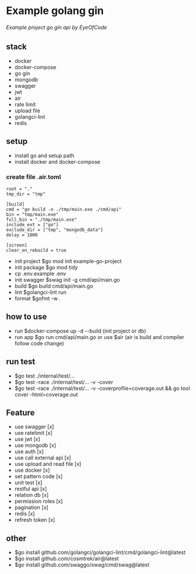# Example golang gin

###### Example project go gin api by EyeOfCode

## stack

- docker
- docker-compose
- go gin
- mongodb
- swagger
- jwt
- air
- rate limit
- upload file
- golangci-lint
- redis

## setup

- install go and setup path
- install docker and docker-compose

### create file .air.toml

```
root = "."
tmp_dir = "tmp"

[build]
cmd = "go build -o ./tmp/main.exe ./cmd/api"
bin = "tmp/main.exe"
full_bin = "./tmp/main.exe"
include_ext = ["go"]
exclude_dir = ["tmp", "mongodb_data"]
delay = 1000

[screen]
clear_on_rebuild = true
```

- init project $go mod init example-go-project
- init package $go mod tidy
- cp .env.example .env
- init swagger $swag init -g cmd/api/main.go
- build $go build cmd/api/main.go
- lint $golangci-lint run
- format $gofmt -w .

## how to use

- run $docker-compose up -d --build (init project or db)
- run app $go run cmd/api/main.go or use $air (air is build and compiler follow code change)

## run test

- $go test ./internal/test/...
- $go test -race ./internal/test/... -v -cover
- $go test -race ./internal/test/... -v -coverprofile=coverage.out && go tool cover -html=coverage.out

## Feature

- use swagger [x]
- use ratelimit [x]
- use jwt [x]
- use mongodb [x]
- use auth [x]
- use call external api [x]
- use upload and read file [x]
- use docker [x]
- set pattern code [x]
- unit test [x]
- restful api [x]
- relation db [x]
- permission roles [x]
- pagination [x]
- redis [x]
- refresh token [x]

## other

- $go install github.com/golangci/golangci-lint/cmd/golangci-lint@latest
- $go install github.com/cosmtrek/air@latest
- $go install github.com/swaggo/swag/cmd/swag@latest
